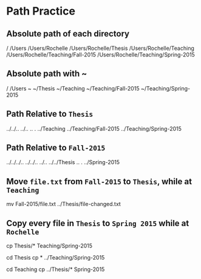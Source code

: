 # Path Practice

## Absolute path of each directory

/
/Users
/Users/Rochelle
/Users/Rochelle/Thesis
/Users/Rochelle/Teaching
/Users/Rochelle/Teaching/Fall-2015
/Users/Rochelle/Teaching/Spring-2015

## Absolute path with ~

/
/Users
~
~/Thesis
~/Teaching
~/Teaching/Fall-2015
~/Teaching/Spring-2015

## Path Relative to `Thesis`

../../..
../..
..
.
../Teaching
../Teaching/Fall-2015
../Teaching/Spring-2015

## Path Relative to `Fall-2015`

../../../..
../../..
../..
../../Thesis
..
.
../Spring-2015

## Move `file.txt` from `Fall-2015` to `Thesis`, while at `Teaching`
mv Fall-2015/file.txt ../Thesis/file-changed.txt

## Copy every file in `Thesis` to `Spring 2015` while at `Rochelle`
cp Thesis/* Teaching/Spring-2015

cd Thesis
cp * ../Teaching/Spring-2015

cd Teaching
cp ../Thesis/* Spring-2015



